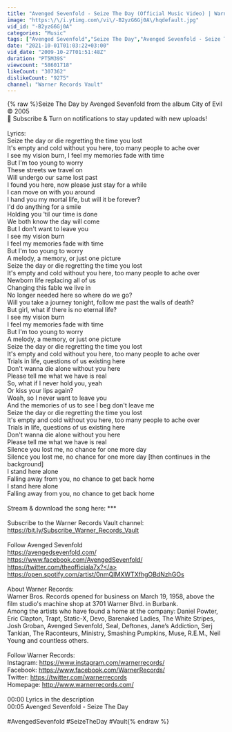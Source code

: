```yaml
---
title: "Avenged Sevenfold - Seize The Day (Official Music Video) | Warner Vault"
image: "https:\/\/i.ytimg.com\/vi\/-B2yzG6Gj0A\/hqdefault.jpg"
vid_id: "-B2yzG6Gj0A"
categories: "Music"
tags: ["Avenged Sevenfold","Seize The Day","Avenged Sevenfold - Seize The Day"]
date: "2021-10-01T01:03:22+03:00"
vid_date: "2009-10-27T01:51:48Z"
duration: "PT5M39S"
viewcount: "58601718"
likeCount: "307362"
dislikeCount: "9275"
channel: "Warner Records Vault"
---
```

{% raw %}Seize The Day by Avenged Sevenfold from the album City of Evil © 2005<br />🔔  Subscribe &amp; Turn on notifications to stay updated with new uploads!<br /><br />Lyrics:<br />Seize the day or die regretting the time you lost<br />It's empty and cold without you here, too many people to ache over<br />I see my vision burn, I feel my memories fade with time<br />But I'm too young to worry<br />These streets we travel on<br />Will undergo our same lost past<br />I found you here, now please just stay for a while<br />I can move on with you around<br />I hand you my mortal life, but will it be forever?<br />I'd do anything for a smile<br />Holding you 'til our time is done<br />We both know the day will come<br />But I don't want to leave you<br />I see my vision burn<br />I feel my memories fade with time<br />But I'm too young to worry<br />A melody, a memory, or just one picture<br />Seize the day or die regretting the time you lost<br />It's empty and cold without you here, too many people to ache over<br />Newborn life replacing all of us<br />Changing this fable we live in<br />No longer needed here so where do we go?<br />Will you take a journey tonight, follow me past the walls of death?<br />But girl, what if there is no eternal life?<br />I see my vision burn<br />I feel my memories fade with time<br />But I'm too young to worry<br />A melody, a memory, or just one picture<br />Seize the day or die regretting the time you lost<br />It's empty and cold without you here, too many people to ache over<br />Trials in life, questions of us existing here<br />Don't wanna die alone without you here<br />Please tell me what we have is real<br />So, what if I never hold you, yeah<br />Or kiss your lips again?<br />Woah, so I never want to leave you<br />And the memories of us to see I beg don't leave me<br />Seize the day or die regretting the time you lost<br />It's empty and cold without you here, too many people to ache over<br />Trials in life, questions of us existing here<br />Don't wanna die alone without you here<br />Please tell me what we have is real<br />Silence you lost me, no chance for one more day<br />Silence you lost me, no chance for one more day [then continues in the background]<br />I stand here alone<br />Falling away from you, no chance to get back home<br />I stand here alone<br />Falling away from you, no chance to get back home<br /><br />Stream &amp; download the song here: ***<br /><br />Subscribe to the Warner Records Vault channel: <br /><a rel="nofollow" target="blank" href="https://bit.ly/Subscribe_Warner_Records_Vault">https://bit.ly/Subscribe_Warner_Records_Vault</a><br /><br />Follow Avenged Sevenfold<br /><a rel="nofollow" target="blank" href="https://avengedsevenfold.com/">https://avengedsevenfold.com/</a><br /><a rel="nofollow" target="blank" href="https://www.facebook.com/AvengedSevenfold/">https://www.facebook.com/AvengedSevenfold/</a><br /><a rel="nofollow" target="blank" href="https://twitter.com/theofficiala7x?">https://twitter.com/theofficiala7x?</a><br /><a rel="nofollow" target="blank" href="https://open.spotify.com/artist/0nmQIMXWTXfhgOBdNzhGOs">https://open.spotify.com/artist/0nmQIMXWTXfhgOBdNzhGOs</a><br /> <br />About Warner Records:<br />Warner Bros. Records opened for business on March 19, 1958, above the film studio's machine shop at 3701 Warner Blvd. in Burbank. <br />Among the artists who have found a home at the company: Daniel Powter, Eric Clapton, Trapt, Static-X, Devo, Barenaked Ladies, The White Stripes, Josh Groban, Avenged Sevenfold, Seal, Deftones, Jane’s Addiction, Serj Tankian, The Raconteurs, Ministry, Smashing Pumpkins, Muse, R.E.M., Neil Young and countless others.<br /> <br />Follow Warner Records: <br />Instagram: <a rel="nofollow" target="blank" href="https://www.instagram.com/warnerrecords/">https://www.instagram.com/warnerrecords/</a>  <br />Facebook: <a rel="nofollow" target="blank" href="https://www.facebook.com/WarnerRecords/">https://www.facebook.com/WarnerRecords/</a>  <br />Twitter: <a rel="nofollow" target="blank" href="https://twitter.com/warnerrecords">https://twitter.com/warnerrecords</a> <br />Homepage: <a rel="nofollow" target="blank" href="http://www.warnerrecords.com/">http://www.warnerrecords.com/</a><br /><br />00:00 Lyrics in the description<br />00:05 Avenged Sevenfold - Seize The Day<br /><br />#AvengedSevenfold #SeizeTheDay #Vault{% endraw %}

